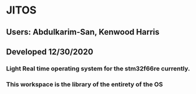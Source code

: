 # JITOS
## Users: Abdulkarim-San, Kenwood Harris
## Developed 12/30/2020

### Light Real time operating system for the stm32f66re currently.
### This workspace is the library of the entirety of the OS 